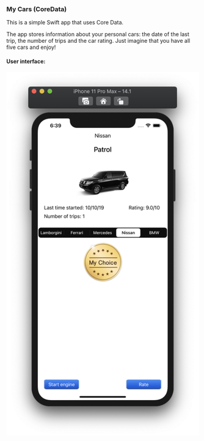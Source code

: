 ### My Cars (CoreData)
This is a simple Swift app that uses Сore Data.

The app stores information about your personal cars: the date of the last trip, the number of trips and the car rating. Just imagine that you have all five cars and enjoy!

#### User interface:

![](https://github.com/nikolaevnikita/MyCarsCoreData/blob/master/MyCars_screen.png)
